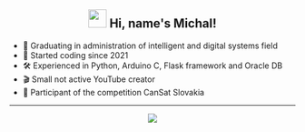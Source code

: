<h2 align="center"><img src="https://cdn3.emoji.gg/emojis/2811-duckyflippers.gif" height="32px"> Hi, name's Michal!</h2>

- 📖 Graduating in administration of intelligent and digital systems field
- 👶 Started coding since 2021
- 🛠 Experienced in Python, Arduino C, Flask framework and Oracle DB
- 🎬 Small not active YouTube creator
- 🚀 Participant of the competition CanSat Slovakia 
-------

<p align="center">
    <img align="center" src="https://github-readme-stats.vercel.app/api/top-langs/?username=TNejk" />
</p>
